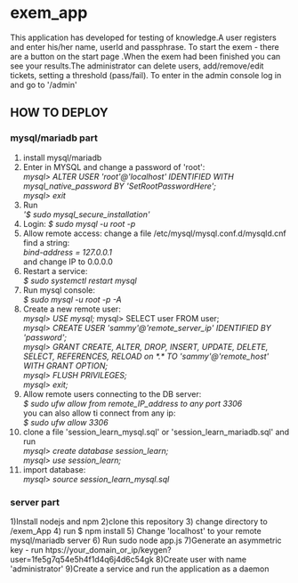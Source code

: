# exem_app

This application has developed for testing of knowledge.A user registers and enter his/her name, userId and passphrase. To start the exem - there are a button on the start page
.When the exem had been finished you can see your results.The administrator can delete users, add/remove/edit tickets, setting a threshold (pass/fail). To enter in the admin console log in and go to 
'/admin'
<h2>HOW TO DEPLOY</h2>
<h3>mysql/mariadb part</h3>

<ol>
   <li>
 install mysql/mariadb      
   </li>
   <li>
      Enter in MYSQL and change a password of 'root':<br>
   <em>mysql> ALTER USER 'root'@'localhost' IDENTIFIED WITH mysql_native_password BY 'SetRootPasswordHere';</em><br>
      <em>mysql> exit</em>
   </li>
   <li>
      Run<br> 
      <em> '$ sudo mysql_secure_installation'</em>
   </li>
   <li>
      Login:   
      <em>$ sudo mysql -u root -p</em>
   </li>
   <li>
      Allow remote access: change a file  /etc/mysql/mysql.conf.d/mysqld.cnf<br>
      find a string:<br>
      <em>bind-address            = 127.0.0.1</em><br>
      and change IP to 0.0.0.0
   </li>
   <li>
      Restart a service:<br> 
      <em>$ sudo systemctl restart mysql</em>
   </li>
   <li>
      Run mysql console: <br> 
      <em> $ sudo mysql -u root -p -A </em>
   </li>
   <li>
      Create a new remote user:<br>
   <em>mysql> USE mysql;</em>
       mysql> SELECT user FROM user;<br>
      <em> mysql> CREATE USER 'sammy'@'remote_server_ip' IDENTIFIED BY 'password';</em><br>
   <em>mysql> GRANT CREATE, ALTER, DROP, INSERT, UPDATE, DELETE, SELECT, REFERENCES, RELOAD on *.* TO 'sammy'@'remote_host' WITH GRANT OPTION;</em><br>
      <em>mysql> FLUSH PRIVILEGES;</em><br>
      <em>mysql> exit;</em>
   </li>
   <li>
       Allow remote users connecting to the DB server:<br>
      <em>$ sudo ufw allow from remote_IP_address to any port 3306</em><br>
      you can also allow ti connect from any ip:<br>
      <em> $ sudo ufw allow 3306 </em>
   </li>
   <li>
      clone a file 'session_learn_mysql.sql' or 'session_learn_mariadb.sql' and run <br>
      <em>mysql> create database session_learn;</em><br>
      <em>mysql> use session_learn;</em>
   </li>
   <li>
      import database:<br>
      <em>mysql> source session_learn_mysql.sql</em>
   </li>
   </ol>
 
<h3>server part</h3>
1)Install nodejs and npm
2)clone this repository 
3) change directory to /exem_App
4) run $ npm install
5) Change 'localhost' to your remote mysql/mariadb server
6) Run
   sudo node app.js
7)Generate an asymmetric key - run  htps://your_domain_or_ip/keygen?user=1fe5g7q54e5h4f1d4q6j4d6c54gk
8)Create user with name 'administrator'
9)Create a service and run the application as a daemon
